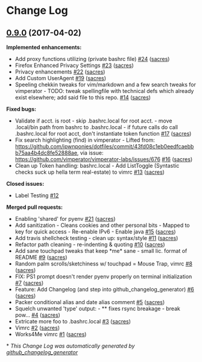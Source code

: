 # Change Log

## [0.9.0](https://github.com/sacres/dot-files/tree/0.9.0) (2017-04-02)
**Implemented enhancements:**

- Add proxy functions utilizing \(private bashrc file\) [\#24](https://github.com/sacres/dot-files/pull/24) ([sacres](https://github.com/sacres))
- Firefox Enhanced Privacy Settings [\#23](https://github.com/sacres/dot-files/pull/23) ([sacres](https://github.com/sacres))
- Privacy enhancements [\#22](https://github.com/sacres/dot-files/pull/22) ([sacres](https://github.com/sacres))
- Add Custom UserAgent [\#19](https://github.com/sacres/dot-files/pull/19) ([sacres](https://github.com/sacres))
- Speeling chekkin tweaks for vim/markdown and a few search tweaks for vimperator - TODO: tweak spellingfile with technical defs which already exist elsewhere; add said file to this repo. [\#14](https://github.com/sacres/dot-files/pull/14) ([sacres](https://github.com/sacres))

**Fixed bugs:**

- Validate if acct. is root - skip .bashrc.local for root acct. - move .local/bin path from bashrc to .bashrc.local - if future calls do call .bashrc.local for root acct, don't instantiate token function [\#17](https://github.com/sacres/dot-files/pull/17) ([sacres](https://github.com/sacres))
- Fix search highlighting \(find\) in vimperator - Lifted from: https://github.com/ipwnponies/dotfiles/commit/43fd08c1eb0eedfcaebbb75aa4b4dc8fe52888ae, via issue: https://github.com/vimperator/vimperator-labs/issues/676 [\#16](https://github.com/sacres/dot-files/pull/16) ([sacres](https://github.com/sacres))
- Clean up Token handling: bashrc.local - Add ListToggle \(Syntastic checks suck up hella term real-estate\) to vimrc [\#13](https://github.com/sacres/dot-files/pull/13) ([sacres](https://github.com/sacres))

**Closed issues:**

- Label Testing [\#12](https://github.com/sacres/dot-files/issues/12)

**Merged pull requests:**

- Enabling 'shared' for pyenv [\#21](https://github.com/sacres/dot-files/pull/21) ([sacres](https://github.com/sacres))
- Add sanitization - Cleans cookies and other personal bits - Mapped to key for quick access - Re-enable IPv6 - Enable java [\#15](https://github.com/sacres/dot-files/pull/15) ([sacres](https://github.com/sacres))
- Add travis shellcheck testing - clean up: syntax/style [\#11](https://github.com/sacres/dot-files/pull/11) ([sacres](https://github.com/sacres))
- Refactor path cleaning - re-indenting & quoting [\#10](https://github.com/sacres/dot-files/pull/10) ([sacres](https://github.com/sacres))
- Add sane touchpad tweaks that keep \*me\* sane - small lic. format of README [\#9](https://github.com/sacres/dot-files/pull/9) ([sacres](https://github.com/sacres))
- Random palm scrolls/sketchiness w/ touchpad = Mouse Trap, vimrc [\#8](https://github.com/sacres/dot-files/pull/8) ([sacres](https://github.com/sacres))
- FIX: PS1 prompt doesn't render pyenv properly on terminal initialization [\#7](https://github.com/sacres/dot-files/pull/7) ([sacres](https://github.com/sacres))
- Feature: Add Changelog \(and step into github\_changelog\_generator\) [\#6](https://github.com/sacres/dot-files/pull/6) ([sacres](https://github.com/sacres))
- Packer conditional alias and date alias comment [\#5](https://github.com/sacres/dot-files/pull/5) ([sacres](https://github.com/sacres))
- Squelch unwanted 'type' output: - \*\* fixes rsync breakage - break pow… [\#4](https://github.com/sacres/dot-files/pull/4) ([sacres](https://github.com/sacres))
- Extricate more foo to .bashrc.local [\#3](https://github.com/sacres/dot-files/pull/3) ([sacres](https://github.com/sacres))
- Vimrc [\#2](https://github.com/sacres/dot-files/pull/2) ([sacres](https://github.com/sacres))
- Works4Me vimrc [\#1](https://github.com/sacres/dot-files/pull/1) ([sacres](https://github.com/sacres))



\* *This Change Log was automatically generated by [github_changelog_generator](https://github.com/skywinder/Github-Changelog-Generator)*